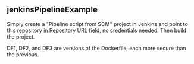 ## jenkinsPipelineExample
Simply create a "Pipeline script from SCM" project in Jenkins and point to this repository in Repository URL field, no credentials needed.
Then build the project. 

DF1, DF2, and DF3 are versions of the Dockerfile, each more secure than the previous.
